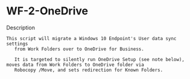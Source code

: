 # WF-2-OneDrive

Description 
	
	This script will migrate a Windows 10 Endpoint's User data sync settings
       from Work Folders over to OneDrive for Business.
       
       It is targeted to silently run OneDrive Setup (see note below), moves data from Work Folders to OneDrive folder via
       Robocopy /Move, and sets redirection for Known Folders.  
       
